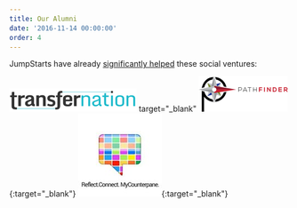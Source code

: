 ```yaml
---
title: Our Alumni
date: '2016-11-14 00:00:00'
order: 4
---
```

JumpStarts have already <u>significantly helped</u> these social ventures:

<div class="mt4">

[<img src="/uploads/transfernation-logo-3.png">](http://transfernation.org/) target="_blank"
[<img src="/uploads/pathfinder-logo.png">](https://www.pathfinder.vet/){:target="_blank"}
[<img src="/uploads/mcp-logo-4.jpg">](http://www.mycounterpane.com/){:target="_blank"}

</div>
